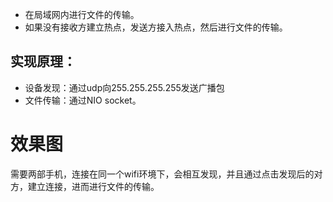 * 在局域网内进行文件的传输。    
* 如果没有接收方建立热点，发送方接入热点，然后进行文件的传输。



## 实现原理：
* 设备发现：通过udp向255.255.255.255发送广播包  
* 文件传输：通过NIO socket。

# 效果图
需要两部手机，连接在同一个wifi环境下，会相互发现，并且通过点击发现后的对方，建立连接，进而进行文件的传输。


